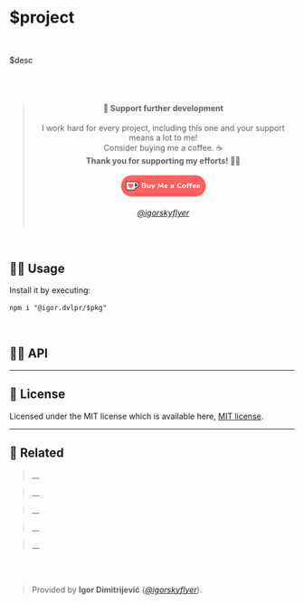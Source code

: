 # $project

<br>

$desc

<br>
<br>

<div align="center">
	<blockquote>
		<h4>💖 Support further development</h4>
		<span>I work hard for every project, including this one and your support means a lot to me!
		<br>
		Consider buying me a coffee. ☕
		<br>
		<strong>Thank you for supporting my efforts! 🙏😊</strong></span>
		<br>
		<br>
		<a href="https://ko-fi.com/igorskyflyer" target="_blank"><img src="https://raw.githubusercontent.com/igorskyflyer/igorskyflyer/main/assets/ko-fi.png" alt="Donate to igorskyflyer" width="150"></a>
		<br>
		<br>
		<a href="https://github.com/igorskyflyer"><em>@igorskyflyer</em></a>
		<br>
		<br>
	</blockquote>
</div>

<br>

## 🕵🏼 Usage

Install it by executing:

```shell
npm i "@igor.dvlpr/$pkg"
```

<br>

## 🤹🏼 API

---

## 🪪 License

Licensed under the MIT license which is available here, [MIT license](https://github.com/igorskyflyer/$repo/blob/main/LICENSE).

---

## 🧬 Related

[]()

> __

[]()

> __

[]()

> __

[]()

> __

[]()

> __

<br>
<br>

>
> Provided by **Igor Dimitrijević** ([*@igorskyflyer*](https://github.com/igorskyflyer/)).
>
